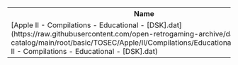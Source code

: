 <table>
<tr><th>Name</th><th>Size</th></tr>
<tr><td>
[Apple II - Compilations - Educational - [DSK].dat](https://raw.githubusercontent.com/open-retrogaming-archive/dat-catalog/main/root/basic/TOSEC/Apple/II/Compilations/Educational/[DSK]/Apple II - Compilations - Educational - [DSK].dat)
</td><td>8702</td></tr>
</table>
